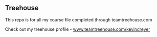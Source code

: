 ## Treehouse

This repo is for all my course file completed through teamtreehouse.com

Check out my treehouse profile - www.teamtreehouse.com/kevindreyer